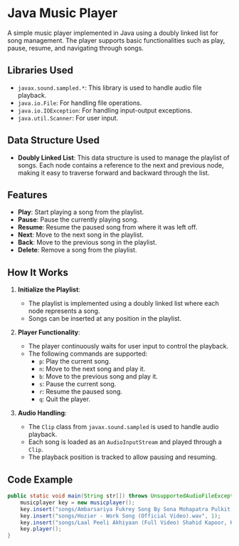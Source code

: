 # Java Music Player

A simple music player implemented in Java using a doubly linked list for song management. The player supports basic functionalities such as play, pause, resume, and navigating through songs.

## Libraries Used

- `javax.sound.sampled.*`: This library is used to handle audio file playback.
- `java.io.File`: For handling file operations.
- `java.io.IOException`: For handling input-output exceptions.
- `java.util.Scanner`: For user input.

## Data Structure Used

- **Doubly Linked List**: This data structure is used to manage the playlist of songs. Each node contains a reference to the next and previous node, making it easy to traverse forward and backward through the list.

## Features

- **Play**: Start playing a song from the playlist.
- **Pause**: Pause the currently playing song.
- **Resume**: Resume the paused song from where it was left off.
- **Next**: Move to the next song in the playlist.
- **Back**: Move to the previous song in the playlist.
- **Delete**: Remove a song from the playlist.

## How It Works

1. **Initialize the Playlist**:
   - The playlist is implemented using a doubly linked list where each node represents a song.
   - Songs can be inserted at any position in the playlist.

2. **Player Functionality**:
   - The player continuously waits for user input to control the playback.
   - The following commands are supported:
     - `p`: Play the current song.
     - `n`: Move to the next song and play it.
     - `b`: Move to the previous song and play it.
     - `s`: Pause the current song.
     - `r`: Resume the paused song.
     - `q`: Quit the player.

3. **Audio Handling**:
   - The `Clip` class from `javax.sound.sampled` is used to handle audio playback.
   - Each song is loaded as an `AudioInputStream` and played through a `Clip`.
   - The playback position is tracked to allow pausing and resuming.

## Code Example

```java
public static void main(String str[]) throws UnsupportedAudioFileException, IOException, LineUnavailableException {
    musicplayer key = new musicplayer();
    key.insert("songs/Ambarsariya Fukrey Song By Sona Mohapatra Pulkit Samrat, Priya Anand.wav", 0);
    key.insert("songs/Hozier - Work Song (Official Video).wav", 1);
    key.insert("songs/Laal Peeli Akhiyaan (Full Video) Shahid Kapoor, Kriti Sanon, Romy Teri Baaton Mein Aisa Uljha Jiya.wav", 2);
    key.player();
}

